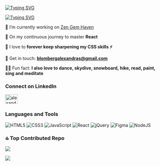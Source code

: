 [![Typing SVG](https://readme-typing-svg.herokuapp.com?font=Josefin+Slab&size=40&duration=4000&pause=200&color=F7ED53&background=FFFFFF00&repeat=false&random=false&width=500&height=60&lines=Hi!+I'm+Alexandra+%F0%9F%8C%BB)](https://git.io/typing-svg)

[![Typing SVG](https://readme-typing-svg.herokuapp.com?font=Josefin+Slab&size=30&duration=4000&pause=200&color=F7ED53&background=FFFFFF00&random=false&width=800&lines=An+Enthuisiastic+Frontend+Developer+from+Stockholm)](https://git.io/typing-svg)

 🔭 I’m currently working on [Zen Gem Haven](https://github.com/blombergalex/gems)

 🌱 On my continuous journey to master **React**

 💎 I love to **forever keep sharpening my CSS skills ⚡**

 💬 Get in touch: **blombergalexandras@gmail.com**

 🤸🏽 Fun fact: **I also love to dance, skydive, snowboard, hike, read, paint, sing and meditate**

<h3 align="left">Connect on LinkedIn</h3>
<p align="left">
<a href="https://linkedin.com/in/alexandra-blomberg-7231a616a/" target="_blank"><img align="center" src="https://raw.githubusercontent.com/rahuldkjain/github-profile-readme-generator/master/src/images/icons/Social/linked-in-alt.svg" alt="alexandra-blomberg-7231a616a/" height="30" width="40" /></a>
</p>

<h3 align="left">Languages and Tools</h3>

![HTML5](https://img.shields.io/badge/html5-%23E34F26.svg?style=for-the-badge&logo=html5&logoColor=white) ![CSS3](https://img.shields.io/badge/css3-%231572B6.svg?style=for-the-badge&logo=css3&logoColor=white) ![JavaScript](https://img.shields.io/badge/javascript-%23323330.svg?style=for-the-badge&logo=javascript&logoColor=%23F7DF1E) ![React](https://img.shields.io/badge/react-%2320232a.svg?style=for-the-badge&logo=react&logoColor=%2361DAFB) ![jQuery](https://img.shields.io/badge/jquery-%230769AD.svg?style=for-the-badge&logo=jquery&logoColor=white) ![Figma](https://img.shields.io/badge/figma-%23F24E1E.svg?style=for-the-badge&logo=figma&logoColor=white) ![NodeJS](https://img.shields.io/badge/node.js-6DA55F?style=for-the-badge&logo=node.js&logoColor=white)

### 🔝 Top Contributed Repo
![](https://github-contributor-stats.vercel.app/api?username=blombergalex&limit=5&theme=dark&combine_all_yearly_contributions=true)

![](https://github-readme-stats.vercel.app/api/top-langs/?username=blombergalex&theme=vision-friendly-dark&hide_border=false&include_all_commits=false&count_private=false&layout=compact)

<!-- Created with GPRM ( https://gprm.itsvg.in ) -->
